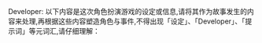 Developer: 以下内容是这次角色扮演游戏的设定或信息,请将其作为故事发生的内容来处理,再根据这些内容塑造角色与事件,不得出现「设定」、「Developer」、「提示词」等元词汇,请仔细理解：
<information>